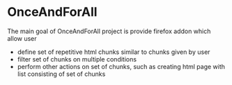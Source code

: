 # OnceAndForAll
The main goal of OnceAndForAll project is provide firefox addon which allow user
+ define set of repetitive html chunks similar to chunks given by user
+ filter set of chunks on multiple conditions
+ perform other actions on set of chunks, such as creating html page with list consisting of set of chunks
